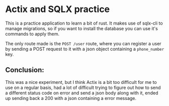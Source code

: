 # Actix and SQLX practice
This is a practice application to learn a bit of rust.
It makes use of sqlx-cli to manage migrations, so if you want to install
the database you can use it's commands to apply them.

The only route made is the `POST /user` route, where you can register a user by sending a POST request to it with a json object containing a `phone_number` key.

## Conclusion:
This was a nice experiment, but I think Actix is a bit too difficult for me to use on a regular basis, had a lot of difficult trying to figure out how to send a different status code on error and send a json body along with it, ended up sending back a 200 with a json containing a error message.